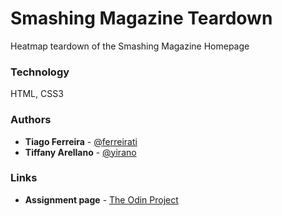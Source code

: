 # Smashing Magazine Teardown
Heatmap teardown of the Smashing Magazine Homepage

### Technology

HTML, CSS3

### Authors

- **Tiago Ferreira** - [@ferreirati](https://github.com/ferreirati)
- **Tiffany Arellano** - [@yirano](https://github.com/yirano)

### Links

- **Assignment page** - [The Odin Project](https://www.theodinproject.com/courses/html5-and-css3/lessons/design-teardown)